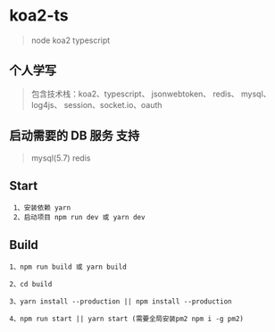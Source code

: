 # koa2-ts

> node koa2 typescript

## 个人学写

> 包含技术栈：koa2、typescript、 jsonwebtoken、 redis、 mysql、 log4js、 session、socket.io、oauth

## 启动需要的 DB 服务 支持

> mysql(5.7) redis

## Start

```
 1、安装依赖 yarn
 2、启动项目 npm run dev 或 yarn dev
```

## Build

```
1、npm run build 或 yarn build

2、cd build

3、yarn install --production || npm install --production

4、npm run start || yarn start (需要全局安装pm2 npm i -g pm2)
```
